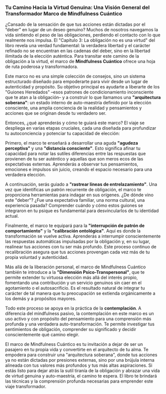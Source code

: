### Tu Camino Hacia la Virtud Genuina: Una Visión General del Transformador Marco de Mindfulness Cuántico
¿Cansado de la sensación de que tus acciones están dictadas por el “deber” en lugar de un deseo genuino? Muchos de nosotros navegamos la vida sintiendo el peso de las obligaciones, perdiendo el contacto con lo que realmente nos impulsa. El "Capítulo 3: La obligación no es una virtud" del libro revela una verdad fundamental: la verdadera libertad y el carácter refinado no se encuentran en las cadenas del deber, sino en la libertad ilimitada de la elección auténtica. Para transitar este camino de la obligación a la virtud, el marco de **Mindfulness Cuántico** ofrece una hoja de ruta poderosa y transformadora.

Este marco no es una simple colección de consejos, sino un sistema estructurado diseñado para empoderarte para vivir desde un lugar de autenticidad y propósito. Su objetivo principal es ayudarte a liberarte de los "Guiones Heredados" –esos patrones de condicionamiento inconsciente que te atan a la obligación– y a construir lo que llamamos una **"arquitectura soberana"**: un estado interno de auto-maestría definido por la elección consciente, una amplia conciencia de la realidad y pensamientos y acciones que se originan desde tu verdadero ser.

Entonces, ¿qué aprenderás y cómo te guiará este marco? El viaje se despliega en varias etapas cruciales, cada una diseñada para profundizar tu autoconciencia y potenciar tu capacidad de elección:

Primero, el marco te enseñará a desarrollar una aguda **"agudeza perceptiva"** y una **"distancia consciente"**. Esto significa afinar tu capacidad para notar las sutiles diferencias entre las respuestas que provienen de tu ser auténtico y aquellas que son meros ecos de las expectativas externas. Aprenderás a observar tus pensamientos, emociones e impulsos sin juicio, creando el espacio necesario para una verdadera elección.

A continuación, serás guiado a **"rastrear líneas de entrelazamiento"**. Una vez que identificas un patrón recurrente de obligación, el marco te proporciona herramientas para indagar en sus orígenes. ¿De dónde vino este "deber"? ¿Fue una expectativa familiar, una norma cultural, una experiencia pasada? Comprender cuándo y cómo estos guiones se integraron en tu psique es fundamental para desvincularlos de tu identidad actual.

Finalmente, el marco te equipará para la **"interrupción de patrón de comportamiento"** y la **"calibración ontológica"**. Aquí es donde la transformación se vuelve activa. Aprenderás a interrumpir conscientemente las respuestas automáticas impulsadas por la obligación y, en su lugar, realinear tus acciones con tu ser más profundo. Este proceso continuo de recalibración asegura que tus acciones provengan cada vez más de tu propia voluntad y autenticidad.

Más allá de la liberación personal, el marco de Mindfulness Cuántico también te introduce a la **"Dimensión Psico-Transpersonal"**, que te permite extender tu virtuosa elección más allá del interés propio, fomentando una contribución y un servicio genuinos sin caer en el agotamiento o el autosacrificio. Es el resultado natural de integrar tu carácter de tal manera que tu preocupación se extienda orgánicamente a los demás y a propósitos mayores.

Todo este proceso se apoya en la práctica de la **contemplación**. A diferencia del mindfulness pasivo, la contemplación en este marco es un uso activo y con propósito del pensamiento para una comprensión más profunda y una verdadera auto-transformación. Te permite investigar tus sentimientos de obligación, comprender su significado y decidir conscientemente qué camino elegir.

El marco de Mindfulness Cuántico es tu invitación a dejar de ser un pasajero en tu propia vida y convertirte en el arquitecto de tu alma. Te empodera para construir una "arquitectura soberana", donde tus acciones ya no están dictadas por presiones externas, sino por una brújula interna alineada con tus valores más profundos y tus más altas aspiraciones. Si estás listo para dejar atrás la sutil tiranía de la obligación y abrazar una vida de virtud genuina y auto-maestría, el camino te espera. El libro te brindará las técnicas y la comprensión profunda necesarias para emprender este viaje transformador.